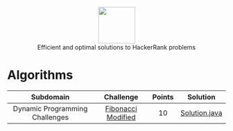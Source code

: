 <p align="center">
    <a href="https://www.hackerrank.com/rshaghoulian">
        <img height=85 src="https://d3keuzeb2crhkn.cloudfront.net/hackerrank/assets/styleguide/logo_wordmark-f5c5eb61ab0a154c3ed9eda24d0b9e31.svg">
    </a>
    <br>Efficient and optimal solutions to HackerRank problems
</p>

# Algorithms

|        Subdomain        |                                                              Challenge                                                              | Points |                                                                                  Solution                                                                                 |
|:-----------------------:|:-----------------------------------------------------------------------------------------------------------------------------------:|:------:|:-------------------------------------------------------------------------------------------------------------------------------------------------------------------------:|
|         Dynamic Programming Challenges         | [Fibonacci Modified](https://www.hackerrank.com/challenges/fibonacci-modified)                                                         |   10   | [Solution.java](https://github.com/zoltanviski/HackerRank/blob/master/Algorithms/Dynamic%20Programming%20Challenges/Fibonacci%20Modified/Solution.java)                          |